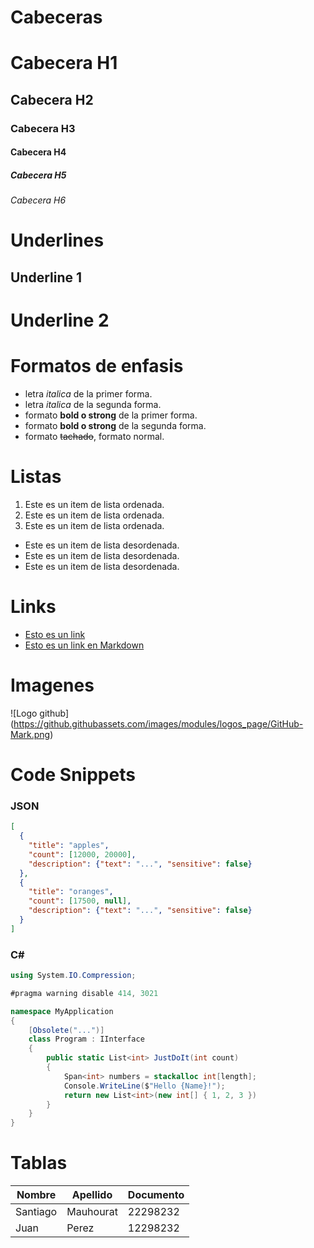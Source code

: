# Cabeceras 
# Cabecera H1
## Cabecera H2
### Cabecera H3
#### Cabecera H4
##### Cabecera H5
###### Cabecera H6

# Underlines
Underline 1
-----------

Underline 2
===========

# Formatos de enfasis
- letra *italica* de la primer forma.
- letra _italica_ de la segunda forma.
- formato **bold o strong** de la primer forma.
- formato __bold o strong__ de la segunda forma.
- formato ~~tachado~~, formato normal.


# Listas
1. Este es un item de lista ordenada.
2. Este es un item de lista ordenada.
3. Este es un item de lista ordenada.
   
- Este es un item de lista desordenada.
- Este es un item de lista desordenada.
- Este es un item de lista desordenada.

# Links
- <a href="http://www.google.com">Esto es un link<a/>
- [Esto es un link en Markdown](http://www.google.com)


# Imagenes
![Logo github] (https://github.githubassets.com/images/modules/logos_page/GitHub-Mark.png)

# Code Snippets
### JSON
```JSON
[
  {
    "title": "apples",
    "count": [12000, 20000],
    "description": {"text": "...", "sensitive": false}
  },
  {
    "title": "oranges",
    "count": [17500, null],
    "description": {"text": "...", "sensitive": false}
  }
]
```

### C#
```C#
using System.IO.Compression;

#pragma warning disable 414, 3021

namespace MyApplication
{
    [Obsolete("...")]
    class Program : IInterface
    {
        public static List<int> JustDoIt(int count)
        {
            Span<int> numbers = stackalloc int[length];
            Console.WriteLine($"Hello {Name}!");
            return new List<int>(new int[] { 1, 2, 3 })
        }
    }
}
```

# Tablas
| Nombre | Apellido | Documento |
| ------ | -------- | --------- |
| Santiago | Mauhourat | 22298232 |
| Juan | Perez | 12298232 |